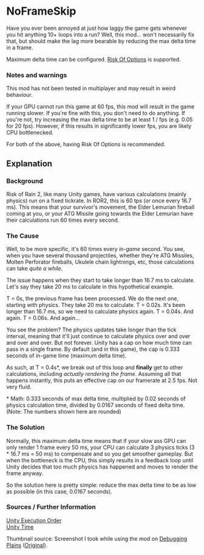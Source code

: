 # NoFrameSkip

Have you ever been annoyed at just how laggy the game gets whenever you hit anything 10+ loops into a run? Well, this mod... won't necessarily fix that, but should make the lag more bearable by reducing the max delta time in a frame.

Maximum delta time can be configured. [Risk Of Options](https://thunderstore.io/package/Rune580/Risk_Of_Options/) is supported.

### Notes and warnings

This mod has not been tested in multiplayer and may result in weird behaviour.

If your GPU cannot run this game at 60 fps, this mod will result in the game running slower. If you're fine with this, you don't need to do anything. If you're not, try increasing the max delta time to be at least 1 / fps (e.g. 0.05 for 20 fps). However, if this results in significantly lower fps, you are likely CPU bottlenecked.

For both of the above, having Risk Of Options is recommended.

## Explanation

### Background

Risk of Rain 2, like many Unity games, have various calculations (mainly physics) run on a fixed tickrate. In ROR2, this is 60 tps (or once every 16.7 ms). This means that your survivor's movement, the Elder Lemurian fireball coming at you, or your ATG Missile going towards the Elder Lemurian have their calculations run 60 times every second.

### The Cause

Well, to be more specific, it's 60 times every _in-game_ second. You see, when you have several thousand projectiles, whether they're ATG Missiles, Molten Perforator fireballs, Ukulele chain lightnings, etc, those calculations can take _quite a while_.

The issue happens when they start to take longer than 16.7 ms to calculate. Let's say they take 20 ms to calculate in this hypothetical example.

T = 0s, the previous frame has been processed. We do the next one, starting with physics. They take 20 ms to calculate. T = 0.02s. It's been longer than 16.7 ms, so we need to calculate physics again. T = 0.04s. And again. T = 0.06s. And again...

You see the problem? The physics updates take longer than the tick interval, meaning that it'll just continue to calculate physics over and over and over and over. But not forever. Unity has a cap on how much time can pass in a single frame. By default (and in this game), the cap is 0.333 seconds of in-game time (maximum delta time).

As such, at T = 0.4s\*, we break out of this loop and **finally** get to other calculations, including _actually rendering the frame_. Assuming all that happens instantly, this puts an effective cap on our framerate at 2.5 fps. Not very fluid.

\* Math: 0.333 seconds of max delta time, multiplied by 0.02 seconds of physics calculation time, divided by 0.0167 seconds of fixed delta time. \
(Note: The numbers shown here are rounded)

### The Solution

Normally, this maximum delta time means that if your slow ass GPU can only render 1 frame every 50 ms, your CPU can calculate 3 physics ticks (3 \* 16.7 ms = 50 ms) to compensate and so you get smoother gameplay. But when the bottleneck is the CPU, this simply results in a feedback loop until Unity decides that too much physics has happened and moves to render the frame anyway.

So the solution here is pretty simple: reduce the max delta time to be as low as possible (in this case, 0.0167 seconds).

### Sources / Further Information

[Unity Execution Order](https://docs.unity3d.com/Manual/execution-order.html) \
[Unity Time](https://docs.unity3d.com/ScriptReference/Time.html)

Thumbnail source: Screenshot I took while using the mod on [Debugging Plains](https://thunderstore.io/c/riskofrain2/p/Dragonyck/DebuggingPlains/) ([Original](https://github.com/user-attachments/assets/decca44b-14ac-4d69-b52c-63fba0f93dbc)).
